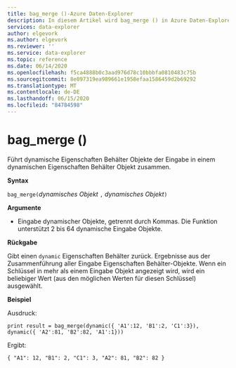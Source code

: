 ```yaml
---
title: bag_merge ()-Azure Daten-Explorer
description: In diesem Artikel wird bag_merge () in Azure Daten-Explorer beschrieben.
services: data-explorer
author: elgevork
ms.author: elgevork
ms.reviewer: ''
ms.service: data-explorer
ms.topic: reference
ms.date: 06/14/2020
ms.openlocfilehash: f5ca4888b0c3aad976d78c10bbbfa0810483c75b
ms.sourcegitcommit: 8e097319ea989661e1958efaa1586459d2b69292
ms.translationtype: MT
ms.contentlocale: de-DE
ms.lasthandoff: 06/15/2020
ms.locfileid: "84784598"
---
```

# <a name="bag_merge"></a>bag_merge ()

Führt dynamische Eigenschaften Behälter Objekte der Eingabe in einem dynamischen Eigenschaften Behälter Objekt zusammen.

**Syntax**

`bag_merge(`*dynamisches Objekt* `,` *dynamisches Objekt*`)`

**Argumente**

* Eingabe dynamischer Objekte, getrennt durch Kommas. Die Funktion unterstützt 2 bis 64 dynamische Eingabe Objekte.

**Rückgabe**

Gibt einen `dynamic` Eigenschaften Behälter zurück. Ergebnisse aus der Zusammenführung aller Eingabe Eigenschaften Behälter-Objekte.
Wenn ein Schlüssel in mehr als einem Eingabe Objekt angezeigt wird, wird ein beliebiger Wert (aus den möglichen Werten für diesen Schlüssel) ausgewählt.

**Beispiel**

Ausdruck:

`print result = bag_merge(dynamic({ 'A1':12, 'B1':2, 'C1':3}), dynamic({ 'A2':81, 'B2':82, 'A1':1}))`

Ergibt:

`{
  "A1": 12,
  "B1": 2,
  "C1": 3,
  "A2": 81,
  "B2": 82
}`

